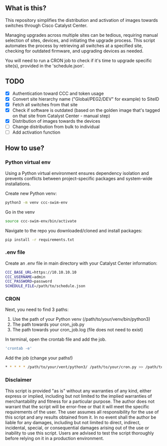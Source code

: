 ## What is this?

This repository simplifies the distribution and activation of images towards switches through Cisco Catalyst Center.

Managing upgrades across multiple sites can be tedious, requiring manual selection of sites, devices, and initiating the upgrade process. This script automates the process by retrieving all switches at a specified site, checking for outdated firmware, and upgrading devices as needed.

You will need to run a CRON job to check if it's time to upgrade specific site(s), provided in the 'schedule.json'.

## TODO

- [x] Authentication toward CCC and token usage
- [x] Convert site hierarchy name ("Global/PEG2/DEV" for example) to SiteID 
- [x] Fetch all switches from that site
- [x] Check if software is outdated (based on the golden image that's tagged on that site from Catalyst Center - manual step)
- [x] Distribution of images towards the devices
- [ ] Change distribution from bulk to individual
- [ ] Add activation function

## How to use?
### Python virtual env
Using a Python virtual environment ensures dependency isolation and prevents conflicts between project-specific packages and system-wide installations.

Create new Python venv:

```bash
python3 -m venv ccc-swim-env
```

Go in the venv

```bash
source ccc-swim-env/bin/activate
```

Navigate to the repo you downloaded/cloned and install packages:

```bash
pip install -r requirements.txt
```

### .env file
Create an .env file in main directory with your Catalyst Center information:

```bash
CCC_BASE_URL=https://10.10.10.10
CCC_USERNAME=admin
CCC_PASSWORD=password
SCHEDULE_FILE=/path/to/schedule.json
```

### CRON 
Next, you need to find 3 paths:
1. Use the path of your Python venv (/path/to/your/venv/bin/python3)
2. The path towards your cron_job.py  
3. The path towards your cron_job.log (file does not need to exist)

In terminal, open the crontab file and add the job.
```bash
'crontab -e'
```
Add the job (change your paths!)

```bash
* * * * * /path/to/your/vent/python3/ /path/to/your/cron.py >> /path/to/your/cron.log 2>&1
```
### Disclaimer

This script is provided "as is" without any warranties of any kind, either express or implied, including but not limited to the implied warranties of merchantability and fitness for a particular purpose. The author does not warrant that the script will be error-free or that it will meet the specific requirements of the user. The user assumes all responsibility for the use of this script and any results obtained from it. In no event shall the author be liable for any damages, including but not limited to direct, indirect, incidental, special, or consequential damages arising out of the use or inability to use this script. Users are advised to test the script thoroughly before relying on it in a production environment.